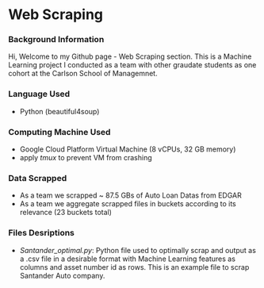 # Web Scraping

### Background Information 
Hi, Welcome to my Github page - Web Scraping section.
This is a Machine Learning project I conducted as a team with other graudate students as one cohort at the Carlson School of Managemnet.

### Language Used 
- Python (beautiful4soup)

### Computing Machine Used 
- Google Cloud Platform Virtual Machine (8 vCPUs, 32 GB memory)
- apply *tmux* to prevent VM from crashing 

### Data Scrapped 
- As a team we scrapped ~ 87.5 GBs of Auto Loan Datas from EDGAR 
- As a team we aggregate scrapped files in buckets according to its relevance (23 buckets total)

### Files Desriptions 
- *Santander_optimal.py*: Python file used to optimally scrap and output as a .csv file in a desirable format with Machine Learning features as columns and asset number id as rows. This is an example file to scrap Santander Auto company.
